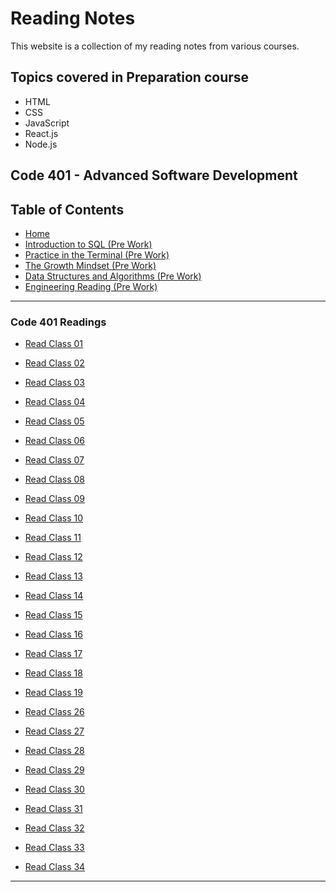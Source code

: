# Reading Notes

This website is a collection of my reading notes from various courses.

## Topics covered in Preparation course

- HTML
- CSS
- JavaScript
- React.js
- Node.js

## Code 401 - Advanced Software Development

## Table of Contents

- [Home](./README.md)
- [Introduction to SQL (Pre Work)](Introduction_to_SQL.md)
- [Practice in the Terminal (Pre Work)](./PrepPracticeintheTerminal.md)
- [The Growth Mindset (Pre Work)](./PrepTheGrowthMindset.md)
- [Data Structures and Algorithms (Pre Work)](./Data_Structures_and_Algorithms.md)
- [Engineering Reading (Pre Work)](./Engineering_Readings.md)

---

### Code 401 Readings

- [Read Class 01](./Readings/Class01.md)

- [Read Class 02](./Readings/Class02.md)

- [Read Class 03](./Readings/Class03.md)

- [Read Class 04](./Readings/Class04.md)

- [Read Class 05](./Readings/Class05.md)

- [Read Class 06](./Readings/Class06.md)

- [Read Class 07](./Readings/Class07.md)

- [Read Class 08](./Readings/Class08.md)

- [Read Class 09](./Readings/Class09.md)

- [Read Class 10](./Readings/Class10.md)

- [Read Class 11](./Readings/Class11.md)

- [Read Class 12](./Readings/Class12.md)

- [Read Class 13](./Readings/Class13.md)

- [Read Class 14](./Readings/Class14.md)

- [Read Class 15](./Readings/Class15.md)

- [Read Class 16](./Readings/Class16.md)

- [Read Class 17](./Readings/Class17.md)

- [Read Class 18](./Readings/Class18.md)

- [Read Class 19](./Readings/Class19.md)

- [Read Class 26](./Readings/Class26.md)

- [Read Class 27](./Readings/Class27.md)

- [Read Class 28](./Readings/Class28.md)

- [Read Class 29](./Readings/Class29.md)

- [Read Class 30](./Readings/Class30.md)

- [Read Class 31](./Readings/Class31.md)

- [Read Class 32](./Readings/Class32.md)

- [Read Class 33](./Readings/Class33.md)

- [Read Class 34](./Readings/Class34.md)

---
